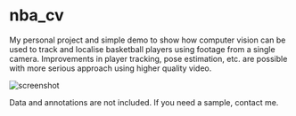 # nba_cv
My personal project and simple demo to show how computer vision can be used to track and localise basketball players using footage from a single camera. Improvements in player tracking, pose estimation, etc. are possible with more serious approach using higher quality video. 

![screenshot](https://user-images.githubusercontent.com/76519413/103528835-efc13b80-4e84-11eb-8371-308e600f0073.png)

Data and annotations are not included. If you need a sample, contact me.
